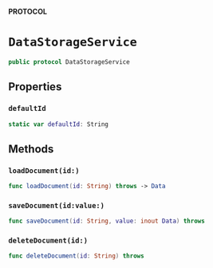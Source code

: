**PROTOCOL**

# `DataStorageService`

```swift
public protocol DataStorageService
```

## Properties
### `defaultId`

```swift
static var defaultId: String
```

## Methods
### `loadDocument(id:)`

```swift
func loadDocument(id: String) throws -> Data
```

### `saveDocument(id:value:)`

```swift
func saveDocument(id: String, value: inout Data) throws
```

### `deleteDocument(id:)`

```swift
func deleteDocument(id: String) throws
```
